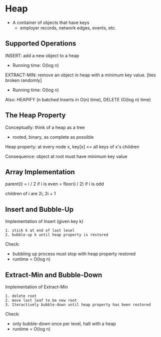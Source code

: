 # Heap

- A container of objects that have keys
  - employer records, network edges, events, etc.

## Supported Operations

INSERT: add a new object to a heap
  - Running time: O(log n)

EXTRACT-MIN: remove an object in heap with a minimum key value. [ties
broken randomly]
  - Running time: O(log n)

Also: HEAPIFY (n batched Inserts in O(n) time), DELETE (O(log n) time)

## The Heap Property

Conceptually: think of a heap as a tree
- rooted, binary, as complete as possible

Heap property: at every node x, key[x] <= all keys of x's children

Consequence: object at root must have minimum key value

## Array Implementation

parent(i) = i / 2 if i is even = floor(i / 2) if i is odd

children of i are 2i, 2i + 1

## Insert and Bubble-Up

Implementation of Insert (given key k)

    1. stick k at end of last level
    2. bubble-up k until heap property is restored

Check:
- bubbling up process must stop with heap property restored
- runtime = O(log n)

## Extract-Min and Bubble-Down

Implementation of Extract-Min

    1. delete root
    2. move last leaf to be new root
    3. Iteractively bubble-down until heap property has been restored

Check:
- only bubble-down once per level, halt with a heap
- runtime = O(log n)
